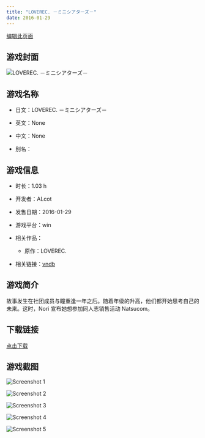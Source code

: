 ```yaml
---
title: "LOVEREC. －ミニシアターズ－"
date: 2016-01-29
---
```

[编辑此页面](https://github.com/ACG-3/ADV3-source/blob/main/source/_posts/LOVEREC.%20%EF%BC%8D%E3%83%9F%E3%83%8B%E3%82%B7%E3%82%A2%E3%82%BF%E3%83%BC%E3%82%BA%EF%BC%8D.md)

## 游戏封面

![LOVEREC. －ミニシアターズ－](https%3A//pan.timero.xyz/onedrive/img_lib_001/LOVEREC.%20%EF%BC%8D%E3%83%9F%E3%83%8B%E3%82%B7%E3%82%A2%E3%82%BF%E3%83%BC%E3%82%BA%EF%BC%8D_cover.avif)


## 游戏名称

- 日文：LOVEREC. －ミニシアターズ－
- 英文：None
- 中文：None

- 别名：


## 游戏信息

- 时长：1.03 h
- 开发者：ALcot
- 发售日期：2016-01-29
- 游戏平台：win
- 相关作品：
   - 原作：LOVEREC.

- 相关链接：[vndb](https://vndb.org/v18750)


## 游戏简介

故事发生在社团成员与瞳重逢一年之后。随着年级的升高，他们都开始思考自己的未来。这时，Nori 宣布她想参加同人志销售活动 Natsucom。




## 下载链接

[点击下载](https://pan.timero.xyz/onedrive/adv_lib_001/LOVEREC.%20%EF%BC%8D%E3%83%9F%E3%83%8B%E3%82%B7%E3%82%A2%E3%82%BF%E3%83%BC%E3%82%BA%EF%BC%8D)


## 游戏截图


![Screenshot 1](https%3A//pan.timero.xyz/onedrive/img_lib_001/LOVEREC.%20%EF%BC%8D%E3%83%9F%E3%83%8B%E3%82%B7%E3%82%A2%E3%82%BF%E3%83%BC%E3%82%BA%EF%BC%8D_Screenshot_1.avif)

![Screenshot 2](https%3A//pan.timero.xyz/onedrive/img_lib_001/LOVEREC.%20%EF%BC%8D%E3%83%9F%E3%83%8B%E3%82%B7%E3%82%A2%E3%82%BF%E3%83%BC%E3%82%BA%EF%BC%8D_Screenshot_2.avif)

![Screenshot 3](https%3A//pan.timero.xyz/onedrive/img_lib_001/LOVEREC.%20%EF%BC%8D%E3%83%9F%E3%83%8B%E3%82%B7%E3%82%A2%E3%82%BF%E3%83%BC%E3%82%BA%EF%BC%8D_Screenshot_3.avif)

![Screenshot 4](https%3A//pan.timero.xyz/onedrive/img_lib_001/LOVEREC.%20%EF%BC%8D%E3%83%9F%E3%83%8B%E3%82%B7%E3%82%A2%E3%82%BF%E3%83%BC%E3%82%BA%EF%BC%8D_Screenshot_4.avif)

![Screenshot 5](https%3A//pan.timero.xyz/onedrive/img_lib_001/LOVEREC.%20%EF%BC%8D%E3%83%9F%E3%83%8B%E3%82%B7%E3%82%A2%E3%82%BF%E3%83%BC%E3%82%BA%EF%BC%8D_Screenshot_5.avif)

